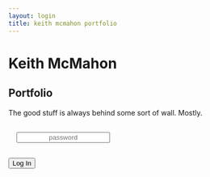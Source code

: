 ```yaml
---
layout: login
title: keith mcmahon portfolio
---
```


# Keith McMahon
## Portfolio

The good stuff is always behind some sort of wall. Mostly.

<div id="loginbox">
<input style="margin: 16px; text-align: center;" id="password" type="password" placeholder="password" onfocus="this.placeholder =''" onblur="this.placeholder = 'password'"/><br />
<p><button id="loginbutton" type="button">Log In</button></p>
<p id="wrongPassword" style="display: none">wrong password</p>
</div>


